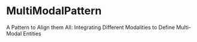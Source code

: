 # MultiModalPattern
A Pattern to Align them All: Integrating Different Modalities to Define Multi-Modal Entities
